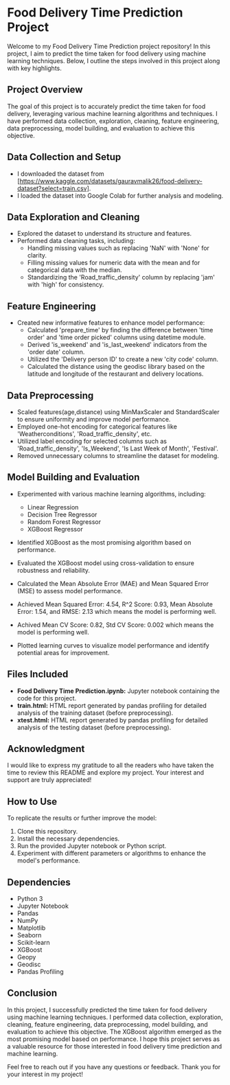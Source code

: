 
# Food Delivery Time Prediction Project

Welcome to my Food Delivery Time Prediction project repository! In this project, I aim to predict the time taken for food delivery using machine learning techniques. Below, I outline the steps involved in this project along with key highlights.

## Project Overview

The goal of this project is to accurately predict the time taken for food delivery, leveraging various machine learning algorithms and techniques. I have performed data collection, exploration, cleaning, feature engineering, data preprocessing, model building, and evaluation to achieve this objective.

## Data Collection and Setup

- I downloaded the dataset from [https://www.kaggle.com/datasets/gauravmalik26/food-delivery-dataset?select=train.csv].
- I loaded the dataset into Google Colab for further analysis and modeling.

## Data Exploration and Cleaning

- Explored the dataset to understand its structure and features.
- Performed data cleaning tasks, including:
  - Handling missing values such as replacing 'NaN' with 'None' for clarity.
  - Filling missing values for numeric data with the mean and for categorical data with the median.
  - Standardizing the 'Road_traffic_density' column by replacing 'jam' with 'high' for consistency.

## Feature Engineering

- Created new informative features to enhance model performance:
  - Calculated 'prepare_time' by finding the difference between 'time order' and 'time order picked' columns using datetime module.
  - Derived 'is_weekend' and 'is_last_weekend' indicators from the 'order date' column.
  - Utilized the 'Delivery person ID' to create a new 'city code' column.
  - Calculated the distance using the geodisc library based on the latitude and longitude of the restaurant and delivery locations.

## Data Preprocessing

- Scaled features(age,distance) using MinMaxScaler and StandardScaler to ensure uniformity and improve model performance.
- Employed one-hot encoding for categorical features like 'Weatherconditions', 'Road_traffic_density', etc.
- Utilized label encoding for selected columns such as 'Road_traffic_density', 'Is_Weekend', 'Is Last Week of Month', 'Festival'.
- Removed unnecessary columns to streamline the dataset for modeling.

## Model Building and Evaluation

- Experimented with various machine learning algorithms, including:
  - Linear Regression
  - Decision Tree Regressor
  - Random Forest Regressor
  - XGBoost Regressor
- Identified XGBoost as the most promising algorithm based on performance.
- Evaluated the XGBoost model using cross-validation to ensure robustness and reliability.
- Calculated the Mean Absolute Error (MAE) and Mean Squared Error (MSE) to assess model performance.
- Achieved Mean Squared Error: 4.54, R^2 Score: 0.93, Mean Absolute Error: 1.54, and RMSE: 2.13 which means the model is performing well.
- Achived Mean CV Score: 0.82, Std CV Score: 0.002 which means the model is performing well.

- Plotted learning curves to visualize model performance and identify potential areas for improvement.

## Files Included
- **Food Delivery Time Prediction.ipynb:** Jupyter notebook containing the code for this project.
- **train.html:** HTML report generated by pandas profiling for detailed analysis of the training dataset (before preprocessing).
- **xtest.html:** HTML report generated by pandas profiling for detailed analysis of the testing dataset (before preprocessing).

## Acknowledgment

I would like to express my gratitude to all the readers who have taken the time to review this README and explore my project. Your interest and support are truly appreciated!


## How to Use

To replicate the results or further improve the model:

1. Clone this repository.
2. Install the necessary dependencies.
3. Run the provided Jupyter notebook or Python script.
4. Experiment with different parameters or algorithms to enhance the model's performance.


## Dependencies

- Python 3
- Jupyter Notebook
- Pandas
- NumPy
- Matplotlib
- Seaborn
- Scikit-learn
- XGBoost
- Geopy
- Geodisc
- Pandas Profiling


## Conclusion

In this project, I successfully predicted the time taken for food delivery using machine learning techniques. I performed data collection, exploration, cleaning, feature engineering, data preprocessing, model building, and evaluation to achieve this objective. The XGBoost algorithm emerged as the most promising model based on performance. I hope this project serves as a valuable resource for those interested in food delivery time prediction and machine learning.

Feel free to reach out if you have any questions or feedback. Thank you for your interest in my project!


